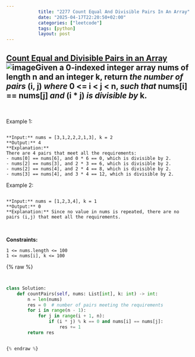 ```yaml
---
            title: "2277 Count Equal And Divisible Pairs In An Array"
            date: "2025-04-17T22:20:50+02:00"
            categories: ["leetcode"]
            tags: [python]
            layout: post
---
```

            
## [Count Equal and Divisible Pairs in an Array](https://leetcode.com/problems/count-equal-and-divisible-pairs-in-an-array) ![image](https://img.shields.io/badge/Difficulty-Easy-brightgreen)Given a **0-indexed** integer array nums of length n and an integer k, return *the **number of pairs*** (i, j) *where* 0 <= i < j < n, *such that* nums[i] == nums[j] *and* (i * j) *is divisible by* k.

 

Example 1:

```

**Input:** nums = [3,1,2,2,2,1,3], k = 2
**Output:** 4
**Explanation:**
There are 4 pairs that meet all the requirements:
- nums[0] == nums[6], and 0 * 6 == 0, which is divisible by 2.
- nums[2] == nums[3], and 2 * 3 == 6, which is divisible by 2.
- nums[2] == nums[4], and 2 * 4 == 8, which is divisible by 2.
- nums[3] == nums[4], and 3 * 4 == 12, which is divisible by 2.

```

Example 2:

```

**Input:** nums = [1,2,3,4], k = 1
**Output:** 0
**Explanation:** Since no value in nums is repeated, there are no pairs (i,j) that meet all the requirements.

```

 

**Constraints:**

	1 <= nums.length <= 100
	1 <= nums[i], k <= 100

{% raw %}


```python


class Solution:
    def countPairs(self, nums: List[int], k: int) -> int:
        n = len(nums)
        res = 0  # number of pairs meeting the requirements
        for i in range(n - 1):
            for j in range(i + 1, n):
                if (i * j) % k == 0 and nums[i] == nums[j]:
                    res += 1
        return res


{% endraw %}
```
